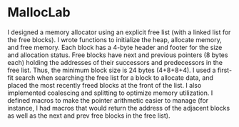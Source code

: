 # MallocLab
I designed a memory allocator using an explicit free list (with a linked list for the free blocks). I wrote functions to initialize the heap, allocate memory, and free memory. Each block has a 4-byte header and footer for the size and allocation status. Free blocks have next and previous pointers (8 bytes each) holding the addresses of their successors and predecessors in the free list. Thus, the minimum block size is 24 bytes (4+8+8+4). I used a first-fit search when searching the free list for a block to allocate data, and placed the most recently freed blocks at the front of the list. I also implemented coalescing and splitting to optimize memory utilization. I defined macros to make the pointer arithmetic easier to manage (for instance, I had macros that would return the address of the adjacent blocks as well as the next and prev free blocks in the free list).
